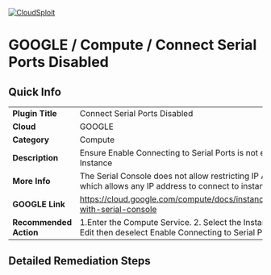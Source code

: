[![CloudSploit](https://cloudsploit.com/img/logo-new-big-text-100.png "CloudSploit")](https://cloudsploit.com)

# GOOGLE / Compute / Connect Serial Ports Disabled

## Quick Info

| | |
|-|-|
| **Plugin Title** | Connect Serial Ports Disabled |
| **Cloud** | GOOGLE |
| **Category** | Compute |
| **Description** | Ensure Enable Connecting to Serial Ports is not enabled for VM Instance |
| **More Info** | The Serial Console does not allow restricting IP Addresses, which allows any IP address to connect to instance. |
| **GOOGLE Link** | https://cloud.google.com/compute/docs/instances/interacting-with-serial-console |
| **Recommended Action** | 1.Enter the Compute Service. 2. Select the Instance. 3. Select Edit then deselect Enable Connecting to Serial Ports. |

## Detailed Remediation Steps

